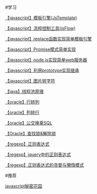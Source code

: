 #学习

[【javascript】模板引擎(JsTemplate)](https://github.com/hbyuan/jsTemplate)

[【javascript】流程控制工具(jsFlow)](https://github.com/hbyuan/jsFlow)

[【javascript】replace函数实现简单模板引擎](https://github.com/hbyuan/study/tree/master/js/replaceAll)

[【javascript】Promise模式简单实现](https://github.com/hbyuan/study/tree/master/js/promise)

[【javascript】node.js实现简单web服务器](https://github.com/hbyuan/study/tree/master/js/nodejshttpserver)

[【javascript】利用prototype实现继承](https://github.com/hbyuan/study/tree/master/js/jsExtend)

[【javascript】图片转字符](https://github.com/hbyuan/study/tree/master/js/img2txt)

[【java】线程池原理](https://github.com/hbyuan/study/tree/master/java/threadpool)

[【oracle】行转列](https://github.com/hbyuan/study/tree/master/oracle/pivot)

[【oracle】列转行](https://github.com/hbyuan/study/tree/master/oracle/unpivot)

[【oracle】公交换乘SQL](https://github.com/hbyuan/study/tree/master/oracle/busline)

[【Oracle】查找锁&解除锁](https://github.com/hbyuan/study/tree/master/oracle/findlockandkill)

[【regexp】正则表达式](https://github.com/hbyuan/study/tree/master/regexp)

[【regexp】jquery中的正则表达式](https://github.com/hbyuan/study/tree/master/regexp/jquery)

[【regexp】正则表达式的贪婪与懒惰模式](https://github.com/hbyuan/study/tree/master/regexp/greedyandlazy)


#推荐

[javascript秘密花园](http://bonsaiden.github.io/JavaScript-Garden/zh/)
